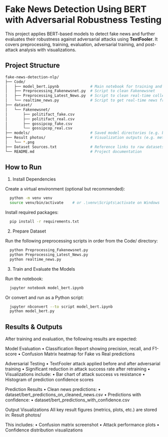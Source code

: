 # Fake News Detection Using BERT with Adversarial Robustness Testing

This project applies BERT-based models to detect fake news and further evaluates their robustness against adversarial attacks using **TextFooler**. It covers preprocessing, training, evaluation, adversarial training, and post-attack analysis with visualizations.

## Project Structure

```bash
fake-news-detection-nlp/
├── Code/
│   ├── model_bert.ipynb              # Main notebook for training and evaluation
│   ├── Preprocessing_Fakenewsnet.py  # Script to clean Fakenewsnet
│   ├── Preprocessing_Latest_News.py  # Script to clean real-time collected news
│   └── realtime_news.py              # Script to get real-time news from RSS
├── dataset/
│   └── Fakenewsnet/
│       ├── politifact_fake.csv
│       ├── politifact_real.csv
│       ├── gossipcop_fake.csv
│       └── gossipcop_real.csv
├── models/                           # Saved model directories (e.g. bert_model, bert_model_adversarial)
├── Result photos/                    # Visualization outputs (e.g. metrics, confusion matrix)
│   └── *.png
├── Dataset Sources.txt               # Reference links to raw datasets
└── README.md                         # Project documentation
```

## How to Run

1. Install Dependencies

Create a virtual environment (optional but recommended):
```bash
  python -m venv venv
  source venv/bin/activate    # or .\venv\Scripts\activate on Windows
```
Install required packages:
```bash
  pip install -r requirements.txt
```
2. Prepare Dataset
   
Run the following preprocessing scripts in order from the Code/ directory:
```bash
  python Preprocessing_Fakenewsnet.py
  python Preprocessing_Latest_News.py
  python realtime_news.py
```
3. Train and Evaluate the Models

Run the notebook:
```bash
  jupyter notebook model_bert.ipynb
```
Or convert and run as a Python script:
```bash
  jupyter nbconvert --to script model_bert.ipynb
  python model_bert.py
```
## Results & Outputs

After training and evaluation, the following results are expected:

Model Evaluation
	•	Classification Report showing precision, recall, and F1-score
	•	Confusion Matrix heatmap for Fake vs Real predictions

Adversarial Testing
	•	TextFooler attack applied before and after adversarial training
	•	Significant reduction in attack success rate after retraining
	•	Visualizations include:
	•	Bar chart of attack success vs resistance
	•	Histogram of prediction confidence scores

Prediction Results
	•	Clean news predictions:
	•	dataset/bert_predictions_on_cleaned_news.csv
	•	Predictions with confidence:
	•	dataset/bert_predictions_with_confidence.csv

Output Visualizations
All key result figures (metrics, plots, etc.) are stored in:
  Result photos/
  
This includes:
	•	Confusion matrix screenshot
	•	Attack performance plots
	•	Confidence distribution visualizations
